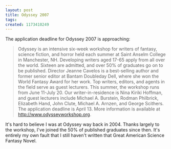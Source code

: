 ```yaml
---
layout: post
title: Odyssey 2007
tags: 
created: 1173410249
---
```

The application deadline for Odyssey 2007 is approaching:

> Odyssey is an intensive six-week workshop for writers of fantasy, science fiction, and horror held each summer at Saint Anselm College in Manchester, NH.  Developing writers aged 17-65 apply from all over the world.  Sixteen are admitted, and over 50% of graduates go on to be published.<!--break-->  Director Jeanne Cavelos is a best-selling author and former senior editor at Bantam Doubleday Dell, where she won the World Fantasy Award for her work.  Top writers, editors, and agents in the field serve as guest lecturers.  This summer, the workshop runs from June 11-July 20.  Our writer-in-residence is Nina Kiriki Hoffman, and guest lecturers include Michael A. Burstein, Rodman Philbrick, Elizabeth Hand, John Clute, Michael A. Arnzen, and George Scithers.  The application deadline is April 13.  More information is available at <http://www.odysseyworkshop.org>.

It's hard to believe I was at Odyssey way back in 2004.  Thanks largely to the workshop, I've joined the 50% of published graduates since then.  It's entirely my own fault that I still haven't written that Great American Science Fantasy Novel.
